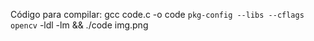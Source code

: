 Código para compilar: gcc code.c -o code `pkg-config --libs --cflags opencv` -ldl -lm && ./code img.png

